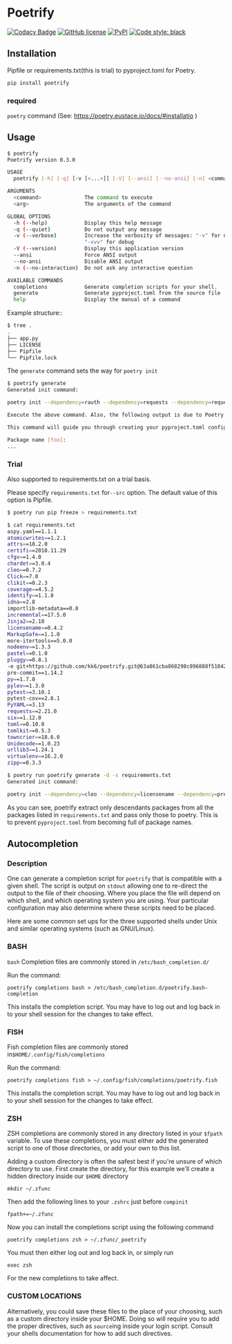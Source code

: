 # Poetrify

[![Codacy Badge](https://api.codacy.com/project/badge/Grade/b6382d985bf745958b70832f6b356615)](https://app.codacy.com/app/hiro.ashiya/poetrify?utm_source=github.com&utm_medium=referral&utm_content=kk6/poetrify&utm_campaign=Badge_Grade_Settings)
[![GitHub license](https://img.shields.io/badge/license-MIT-blue.svg?style=flat-square)](https://raw.githubusercontent.com/kk6/poetrify/master/LICENSE)
[![PyPI](https://img.shields.io/pypi/v/poetrify.svg?style=flat-square)](https://pypi.python.org/pypi/poetrify)
[![Code style: black](https://img.shields.io/badge/code%20style-black-000000.svg)](https://github.com/ambv/black)

## Installation

Pipfile or requirements.txt(this is trial) to pyproject.toml for Poetry.

```bash
pip install poetrify
```

### required

`poetry` command (See: <https://poetry.eustace.io/docs/#installatio> )

## Usage

```bash
$ poetrify
Poetrify version 0.3.0

USAGE
  poetrify [-h] [-q] [-v [<...>]] [-V] [--ansi] [--no-ansi] [-n] <command> [<arg1>] ... [<argN>]

ARGUMENTS
  <command>              The command to execute
  <arg>                  The arguments of the command

GLOBAL OPTIONS
  -h (--help)            Display this help message
  -q (--quiet)           Do not output any message
  -v (--verbose)         Increase the verbosity of messages: "-v" for normal output, "-vv" for more verbose output and
                         "-vvv" for debug
  -V (--version)         Display this application version
  --ansi                 Force ANSI output
  --no-ansi              Disable ANSI output
  -n (--no-interaction)  Do not ask any interactive question

AVAILABLE COMMANDS
  completions            Generate completion scripts for your shell.
  generate               Generate pyproject.toml from the source file
  help                   Display the manual of a command
```

Example structure::

```bash
$ tree .
.
├── app.py
├── LICENSE
├── Pipfile
└── Pipfile.lock
```

The `generate` command sets the way for `poetry init`

```bash
$ poetrify generate
Generated init command:

poetry init --dependency=rauth --dependency=requests --dependency=requests-cache --dependency=furl --dependency=arrow --dependency=pytest --dependency=responses --dev-dependency=pytest --dev-dependency=pytest-cov --dev-dependency=pytest-flake8 --dev-dependency=responses --dev-dependency=pytest-runner --license=MIT

Execute the above command. Also, the following output is due to Poetry.

This command will guide you through creating your pyproject.toml config.

Package name [foo]:
...
```

### Trial

Also supported to requirements.txt on a trial basis.

Please specify `requirements.txt` for`--src` option. The default value of this option is Pipfile.

```bash
$ poetry run pip freeze > requirements.txt

$ cat requirements.txt
aspy.yaml==1.1.1
atomicwrites==1.2.1
attrs==18.2.0
certifi==2018.11.29
cfgv==1.4.0
chardet==3.0.4
cleo==0.7.2
Click==7.0
clikit==0.2.3
coverage==4.5.2
identify==1.1.8
idna==2.8
importlib-metadata==0.8
incremental==17.5.0
Jinja2==2.10
licensename==0.4.2
MarkupSafe==1.1.0
more-itertools==5.0.0
nodeenv==1.3.3
pastel==0.1.0
pluggy==0.8.1
-e git+https://github.com/kk6/poetrify.git@63a861cba868298c896888f5104230c4a00896bb#egg=poetrify
pre-commit==1.14.2
py==1.7.0
pylev==1.3.0
pytest==3.10.1
pytest-cov==2.6.1
PyYAML==3.13
requests==2.21.0
six==1.12.0
toml==0.10.0
tomlkit==0.5.3
towncrier==18.6.0
Unidecode==1.0.23
urllib3==1.24.1
virtualenv==16.2.0
zipp==0.3.3

$ poetry run poetrify generate -d -s requirements.txt
Generated init command:

poetry init --dependency=cleo --dependency=licensename --dependency=pre-commit --dependency=pytest-cov --dependency=requests --dependency=tomlkit --dependency=towncrier --license=MIT
```

As you can see, poetrify extract only descendants packages from all the packages listed in `requirements.txt` and pass only those to poetry. This is to prevent `pyproject.toml` from becoming full of package names.

## Autocompletion

### Description

One can generate a completion script for `poetrify` that is compatible with a given shell. The
script is output on `stdout` allowing one to re-direct the output to the file of their choosing.
Where you place the file will depend on which shell, and which operating system you are using. Your particular
configuration may also determine where these scripts need to be placed.

Here are some common set ups for the three supported shells under Unix and similar operating systems (such as
GNU/Linux).

### BASH

`bash`
Completion files are commonly stored in `/etc/bash_completion.d/`

Run the command:

`poetrify completions bash > /etc/bash_completion.d/poetrify.bash-completion`

This installs the completion script. You may have to log out and log back in to your shell session for the changes to
take effect.

### FISH

Fish completion files are commonly stored in`$HOME/.config/fish/completions`

Run the command:

`poetrify completions fish > ~/.config/fish/completions/poetrify.fish`

This installs the completion script. You may have to log out and log back in to your shell session for the changes to
take effect.

### ZSH

ZSH completions are commonly stored in any directory listed in your `$fpath` variable. To use these
completions, you must either add the generated script to one of those directories, or add your own to this list.

Adding a custom directory is often the safest best if you're unsure of which directory to use. First create the
directory, for this example we'll create a hidden directory inside our `$HOME` directory

`mkdir ~/.zfunc`

Then add the following lines to your `.zshrc` just before `compinit`

`fpath+=~/.zfunc`

Now you can install the completions script using the following command

`poetrify completions zsh > ~/.zfunc/_poetrify`

You must then either log out and log back in, or simply run

`exec zsh`

For the new completions to take affect.

### CUSTOM LOCATIONS

Alternatively, you could save these files to the place of your choosing, such as a custom directory inside your
\$HOME. Doing so will require you to add the proper directives, such as `source`ing inside your login script. Consult
your shells documentation for how to add such directives.

